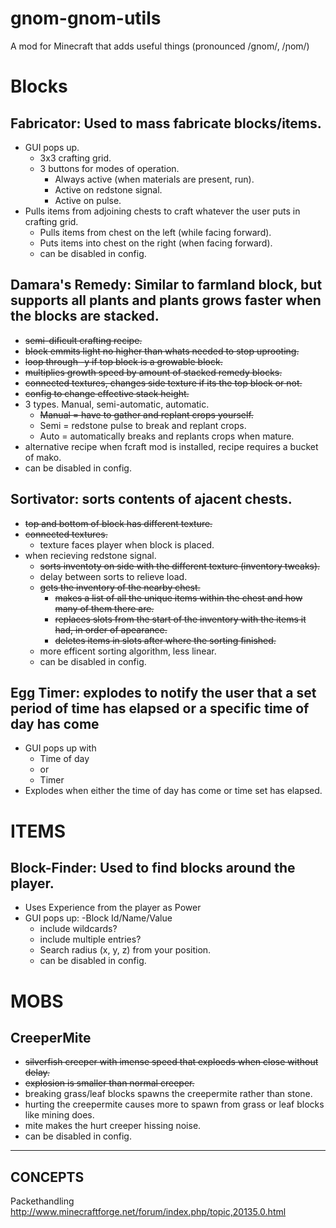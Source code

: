 gnom-gnom-utils
===============

A mod for Minecraft that adds useful things (pronounced /ɡnom/, /ɲom/)

# Blocks
## Fabricator: Used to mass fabricate blocks/items.
  - GUI pops up.
    - 3x3 crafting grid.
    - 3 buttons for modes of operation.
      - Always active (when materials are present, run).
      - Active on redstone signal.
      - Active on pulse.
  - Pulls items from adjoining chests to craft whatever the user puts in crafting grid.
    - Pulls items from chest on the left (while facing forward).
    - Puts items into chest on the right (when facing forward).
    - can be disabled in config.

## Damara's Remedy: Similar to farmland block, but supports all plants and plants grows faster when the blocks are stacked.
  - ~~semi-dificult crafting recipe.~~
  - ~~block emmits light no higher than whats needed to stop uprooting.~~
  - ~~loop through -y if top block is a growable block.~~
  - ~~multiplies growth speed by amount of stacked remedy blocks.~~
  - ~~connected textures, changes side texture if its the top block or not.~~
  - ~~config to change effective stack height.~~
  - 3 types. Manual, semi-automatic, automatic.
    - ~~Manual = have to gather and replant crops yourself.~~
    - Semi = redstone pulse to break and replant crops.
    - Auto = automatically breaks and replants crops when mature.
  - alternative recipe when fcraft mod is installed, recipe requires a bucket of mako.
  - can be disabled in config.


## Sortivator: sorts contents of ajacent chests.
  - ~~top and bottom of block has different texture.~~
  - ~~connected textures.~~
    - texture faces player when block is placed.
  - when recieving redstone signal.
    - ~~sorts inventoty on side with the different texture (inventory tweaks).~~
    - delay between sorts to relieve load.
    - ~~gets the inventory of the nearby chest.~~
      - ~~makes a list of all the unique items within the chest and how many of them there are.~~
      - ~~replaces slots from the start of the inventory with the items it had, in order of apearance.~~
      - ~~deletes items in slots after where the sorting finished.~~
    - more efficent sorting algorithm, less linear.
    - can be disabled in config.
 
## Egg Timer: explodes to notify the user that a set period of time has elapsed or a specific time of day has come
  - GUI pops up with
    - Time of day
    - or
    - Timer
  - Explodes when either the time of day has come or time set has elapsed.
 

# ITEMS
## Block-Finder: Used to find blocks around the player.
  - Uses Experience from the player as Power
  - GUI pops up:
    -Block Id/Name/Value
      - include wildcards?
      - include multiple entries?
    - Search radius (x, y, z) from your position.
    - can be disabled in config.
  

# MOBS
## CreeperMite
  - ~~silverfish creeper with imense speed that exploeds when close without delay.~~
  - ~~explosion is smaller than normal creeper.~~
  - breaking grass/leaf blocks spawns the creepermite rather than stone.
  - hurting the creepermite causes more to spawn from grass or leaf blocks like mining does.
  - mite makes the hurt creeper hissing noise.
  - can be disabled in config.
    


-------------------------
CONCEPTS
-------------------------

Packethandling
http://www.minecraftforge.net/forum/index.php/topic,20135.0.html
